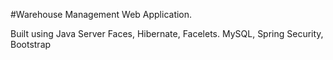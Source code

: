 #Warehouse Management Web Application.

Built using Java Server Faces, Hibernate, Facelets. MySQL, Spring Security, Bootstrap
